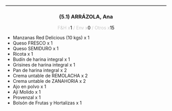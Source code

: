 <hr style='border:1px solid rgb(200,200,200)'>
<div style='page-break-inside: avoid'>

<div style='text-align:center'>

<h3> (5.1) ARRÁZOLA, <span class='grey'>Ana</span></h3>

<p  style='color:rgb(200,200,200)'>F&H x<span  style='color:black'>1</span> / Env x<span  style='color:black'>0</span> / Otros x<span  style='color:black'>15</span></p>
</div>

<ul>
<li class='li-horizontal'> Manzanas Red Delicious (10 kgs) x 1</li>
<li class='li-horizontal'> Queso FRESCO x 1</li>
<li class='li-horizontal'> Queso SEMIDURO x 1</li>
<li class='li-horizontal'> Ricota x 1</li>
<li class='li-horizontal'> Budín de harina integral x 1</li>
<li class='li-horizontal'> Grisines de harina integral x 1</li>
<li class='li-horizontal'> Pan de harina integral x 2</li>
<li class='li-horizontal'> Crema untable de REMOLACHA x 2</li>
<li class='li-horizontal'> Crema untable de ZANAHORIA x 2</li>
<li class='li-horizontal'> Ajo en polvo x 1</li>
<li class='li-horizontal'> Ají  Molido x 1</li>
<li class='li-horizontal'> Provenzal x 1</li>
<li class='li-horizontal'> Bolsón de Frutas y Hortalizas x 1</li>
</ul>
</div>

